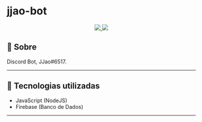 # jjao-bot

<p align="center">
  <a href="https://forthebadge.com"> <img src="https://forthebadge.com/images/badges/made-with-javascript.svg" /> </a>
  <a href="https://forthebadge.com"> <img src="https://forthebadge.com/images/badges/open-source.svg" /> </a>
</p>

## :scroll: Sobre
Discord Bot, JJao#6517.

---

## :rocket: Tecnologias utilizadas
* JavaScript (NodeJS)
* Firebase (Banco de Dados)

---
